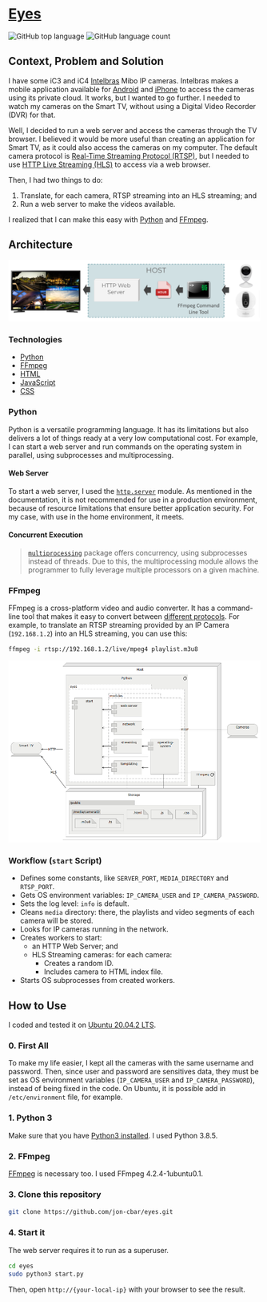 # [Eyes](https://github.com/jon-cbar/eyes/)

<img alt="GitHub top language" src="https://img.shields.io/github/languages/top/jon-cbar/eyes?style=flat-square"> <img alt="GitHub language count" src="https://img.shields.io/github/languages/count/jon-cbar/eyes?style=flat-square">

## Context, Problem and Solution

I have some iC3 and iC4 [Intelbras](https://intelbras.com/en) Mibo IP cameras.
Intelbras makes a mobile application available for [Android](https://play.google.com/store/apps/details?id=com.intelbras) and [iPhone](https://apps.apple.com/app/mibo/id1221971306) to access the cameras using its private cloud.
It works, but I wanted to go further.
I needed to watch my cameras on the Smart TV, without using a Digital Video Recorder (DVR) for that.

Well, I decided to run a web server and access the cameras through the TV browser.
I believed it would be more useful than creating an application for Smart TV, as it could also access the cameras on my computer.
The default camera protocol is [Real-Time Streaming Protocol (RTSP)](https://en.wikipedia.org/wiki/Real_Time_Streaming_Protocol), but I needed to use [HTTP Live Streaming (HLS)](https://en.wikipedia.org/wiki/HTTP_Live_Streaming) to access via a web browser.

Then, I had two things to do:

1. Translate, for each camera, RTSP streaming into an HLS streaming; and
2. Run a web server to make the videos available.

I realized that I can make this easy with [Python](https://www.python.org/) and [FFmpeg](https://www.ffmpeg.org/).

## Architecture

![Architecture Overview](docs/architecture.png)

### Technologies

- [Python](https://www.python.org/)
- [FFmpeg](https://www.ffmpeg.org/)
- [HTML](https://developer.mozilla.org/docs/Web/HTML)
- [JavaScript](https://developer.mozilla.org/en-US/docs/Web/JavaScript)
- [CSS](https://developer.mozilla.org/en-US/docs/Web/CSS)

### Python

Python is a versatile programming language.
It has its limitations but also delivers a lot of things ready at a very low computational cost.
For example, I can start a web server and run commands on the operating system in parallel, using subprocesses and multiprocessing.

#### Web Server

To start a web server, I used the [`http.server`](https://docs.python.org/3/library/http.server.html) module.
As mentioned in the documentation, it is not recommended for use in a production environment, because of resource limitations that ensure better application security.
For my case, with use in the home environment, it meets.

#### Concurrent Execution

> [`multiprocessing`](https://docs.python.org/3/library/multiprocessing.html) package offers concurrency, using subprocesses instead of threads. Due to this, the multiprocessing module allows the programmer to fully leverage multiple processors on a given machine.

### FFmpeg

FFmpeg is a cross-platform video and audio converter.
It has a command-line tool that makes it easy to convert between [different protocols](http://ffmpeg.org/ffmpeg-protocols.html).
For example, to translate an RTSP streaming provided by an IP Camera (`192.168.1.2`) into an HLS streaming, you can use this:

```sh
ffmpeg -i rtsp://192.168.1.2/live/mpeg4 playlist.m3u8
```

![Architecture Components](docs/components.png)

### Workflow (`start` Script)

- Defines some constants, like `SERVER_PORT`, `MEDIA_DIRECTORY` and `RTSP_PORT`.
- Gets OS environment variables: `IP_CAMERA_USER` and `IP_CAMERA_PASSWORD`.
- Sets the log level: `info` is default.
- Cleans `media` directory: there, the playlists and video segments of each camera will be stored.
- Looks for IP cameras running in the network.
- Creates workers to start:
  - an HTTP Web Server; and
  - HLS Streaming cameras: for each camera:
    - Creates a random ID.
    - Includes camera to HTML index file.
- Starts OS subprocesses from created workers.

## How to Use

I coded and tested it on [Ubuntu 20.04.2 LTS](https://ubuntu.com/download/desktop).

### 0. First All

To make my life easier, I kept all the cameras with the same username and password. 
Then, since user and password are sensitives data, they must be set as OS environment variables (`IP_CAMERA_USER` and `IP_CAMERA_PASSWORD`), instead of being fixed in the code.
On Ubuntu, it is possible add in `/etc/environment` file, for example.

### 1. Python 3

Make sure that you have [Python3 installed](https://www.python.org/about/gettingstarted/).
I used Python 3.8.5.

### 2. FFmpeg

[FFmpeg](https://www.ffmpeg.org/download.html) is necessary too.
I used FFmpeg 4.2.4-1ubuntu0.1.

### 3. Clone this repository

```sh
git clone https://github.com/jon-cbar/eyes.git
```

### 4. Start it

The web server requires it to run as a superuser. 

```sh
cd eyes
sudo python3 start.py
```

Then, open `http://{your-local-ip}` with your browser to see the result.
